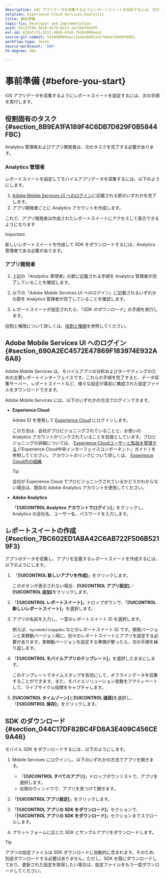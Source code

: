 ```yaml
---
description: iOS アプリデータを収集するようにレポートスイートを設定するには、次の手順を実行します。
solution: Experience Cloud Services,Analytics
title: 事前準備
topic-fix: Developer and implementation
uuid: 04133f68-3618-41fd-8a13-aec5b6f04df6
exl-id: 83da7cf5-3211-484d-bfe8-7b3b4999eea2
source-git-commit: 5434d8809aac11b4ad6dd1a3c74dae7dd98f095a
workflow-type: tm+mt
source-wordcount: '584'
ht-degree: 94%

---
```


# 事前準備 {#before-you-start}

iOS アプリデータを収集するようにレポートスイートを設定するには、次の手順を実行します。

## 役割固有のタスク {#section_8B9EA1FA189F4C6DB7D829F0B5844FBC}

Analytics 管理者およびアプリ開発者は、次のタスクを完了する必要があります。

### Analytics 管理者

レポートスイートを設定してモバイルアプリデータを収集するには、以下のようにします。

1. [Adobe Mobile Services UI へのログイン](/help/ios/getting-started/getting-started.md)に記載される節のいずれかを完了します。
1. アプリ開発者ごとに Analytics アカウントを作成します。

これで、アプリ開発者は作成されたレポートスイートにアクセスして表示できるようになります

>[!IMPORTANT]
>
>新しいレポートスイートを作成して SDK をダウンロードするには、Analytics 管理者である必要があります。

### アプリ開発者

1. 上記の「*Analytics 管理者*」の節に記載される手順を Analytics 管理者が完了していることを確認します。

1. 以下の「*Adobe Mobile Services UI へのログイン*」に記載されるいずれかの節を Analytics 管理者が完了していることを確認します。
1. レポートスイートが設定されたら、「*SDK のダウンロード*」の手順を実行します。

役割と権限について詳しくは、[役割と権限](/help/using/gs/c-mob-roles-and-permissions.md)を参照してください。

## Adobe Mobile Services UI へのログイン  {#section_690A2EC4572E47869F183974E932A6A8}

Adobe Mobile Services は、モバイルアプリの分析およびターゲティングのための主要レポートインターフェイスです。これらの手順を完了すると、データ収集サーバー、レポートスイートなど、様々な設定が事前に構成された設定ファイルをダウンロードできます。

Adobe Mobile Services には、以下のいずれかの方法でログインできます。

* **Experience Cloud**

   Adobe ID を使用して [Experience Cloud](https://experience.adobe.com) にログインします。

   この方法は、会社がプロビジョニングされていることと、お使いの Analytics アカウントがリンクされていることを前提としています。プロビジョニングの詳細については、 [Experience Cloudユーザーと製品を管理する](https://experienceleague.adobe.com/docs/core-services/interface/administration/admin-getting-started.html?lang=ja) (『Experience Cloud中央インターフェイスコンポーネント』ガイド ) を参照してください。 アカウントのリンクについて詳しくは、 [Experience Cloud内の組織](https://experienceleague.adobe.com/docs/core-services/interface/administration/organizations.html?lang=ja).

   >[!TIP]
   >
   >会社が Experience Cloud でプロビジョニングされているかどうかわからない場合は、既存の Adobe Analytics アカウントを使用してください。

* **Adobe Analytics**

   「**[!UICONTROL Analytics アカウントでログイン]**」をクリックし、Analytics の会社名、ユーザー名、パスワードを入力します。

## レポートスイートの作成 {#section_7BC602ED1ABA42C6AB722F506B5219F3}

アプリのデータを収集し、アプリを定義するレポートスイートを作成するには、以下のようにします。

1.  「**[!UICONTROL 新しいアプリを作成]**」をクリックします。

   このボタンが表示されない場合、**[!UICONTROL アプリ設定]**／**[!UICONTROL 追加]**&#x200B;をクリックします。

1. 「**[!UICONTROL レポートスイート]**」ドロップダウンで、「**[!UICONTROL 新しいレポートスイート]**」を選択します。

1. アプリの名前を入力し、一意のレポートスイート ID を選択します。

   例えば、`mycomobileappdev` などのレポートスイート ID です。開発バージョンと実稼動バージョン用に、別々のレポートスイートとアプリを設定する必要があります。実稼動バージョンを設定する準備が整ったら、次の手順を繰り返します。
1. 「**[!UICONTROL モバイルアプリのテンプレート]**」を選択したままにします。

   このテンプレートでタイムスタンプを有効にして、オフラインデータを収集することができます。また、モバイルソリューション変数をアクティベートして、ライフサイクル指標をキャプチャします。

1. **[!UICONTROL タイムゾーン]**&#x200B;と&#x200B;**[!UICONTROL 通貨]**&#x200B;を選択し、「**[!UICONTROL 保存]**」をクリックします。

## SDK のダウンロード {#section_044C17DF82BC4FD8A3E409C456CE9A46}

モバイル SDK をダウンロードするには、以下のようにします。

1. Mobile Services にログインし、以下のいずれかの方法でアプリを開きます。

   * 「**[!UICONTROL すべてのアプリ]**」ドロップダウンリストで、アプリを選択します。
   * 右側のウィンドウで、アプリを見つけて開きます。

1. 「**[!UICONTROL アプリ設定]**」をクリックします。
1. 「**[!UICONTROL アプリの SDK をダウンロード]**」セクションで、「**[!UICONTROL アプリの SDK をダウンロード]**」セクションまでスクロールします。

1. プラットフォームに応じた SDK とサンプルアプリをダウンロードします。

>[!TIP]
>
>アプリの設定ファイルは SDK ダウンロードに自動的に含まれます。そのため、別途ダウンロードする必要はありません。ただし、SDK を既にダウンロードしており、更新された設定を取得したい場合は、設定ファイルをもう一度ダウンロードしてください。
